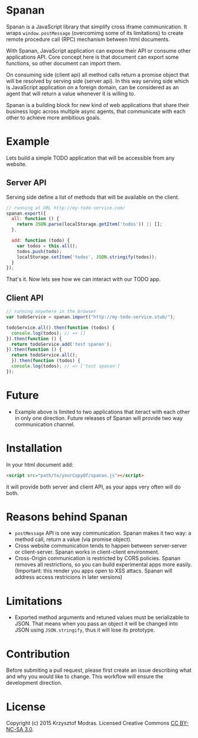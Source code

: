 # Spanan
Spanan is a JavaScript library that simplify cross iframe communication. It
wraps `window.postMessage` (overcomimg some of its limitations) to create
remote procedure call (RPC) mechanism between html documents.

With Spanan, JavaScript application can expose their API or consume other
applications API. Core concept here is that document can export some functions,
so other document can import them.

On consuming side (client api) all method calls return a promise object that
will be resolved by serving side (server api). In this way serving side which
is JavaScript application on a foreign domain, can be considered as an agent
that will return a value whenever it is willing to.

Spanan is a building block for new kind of web applications that share their
business logic across multiple async agents, that communicate with each other
to achieve more ambitious goals.

# Example

Lets build a simple TODO application that will be accessible from any website.

## Server API

Serving side define a list of methods that will be available on the client.

```js
// running at URL http://my-todo-service.com/
spanan.export({
  all: function () {
    return JSON.parse(localStorage.getItem('todos')) || [];
  },

  add: function (todo) {
    var todos = this.all();
    todos.push(todo);
    localStorage.setItem('todos', JSON.stringify(todos));
  }
});
```
That's it. Now lets see how we can interact with our TODO app.

## Client API

```js
// running anywhere in the browser
var todoService = spanan.import("http://my-todo-service.stub/");

todoService.all().then(function (todos) {
  console.log(todos); // => []
}).then(function () {
  return todoService.add('test spanan');
}).then(function () {
  return todoService.all();
  }).then(function (todos) {
  console.log(todos); // => ['test spanan']
});
```

# Future

- Example above is limited to two applications that iteract with each other in
  only one direction. Future releases of Spanan will provide two way
  communication channel.

# Installation

In your html document add:

```html
<script src="path/to/yourCopyOf/spanan.js"></script>
```

it will provide both server and client API, as your apps very often will do both.

# Reasons behind Spanan

- `postMessage` API is one way communication. Spanan makes it two way: a method
  call, return a value (via promise object).
- Cross website communication tends to happen between server-server or
  client-server. Spanan works in client-client environment.
- Cross-Origin communication is restricted by CORS policies. Spanan removes all
  restrictions, so you can build experimental apps more easily.  (Important:
  this render you apps open to XSS attacs. Spanan will address access
  restricions in later versions)

# Limitations

- Exported method arguments and retuned values must be serializable to JSON.
  That means when you pass an object it will be changed into JSON using
  `JSON.stringify`, thus it will lose its prototype.

# Contribution

Before submiting a pull request, please first create an issue describing what
and why you would like to change. This workflow will ensure the development
direction.

# License

Copyright (c) 2015 Krzysztof Modras. Licensed Creative Commons
[CC BY-NC-SA 3.0](http://creativecommons.org/licenses/by-nc-sa/3.0/).
